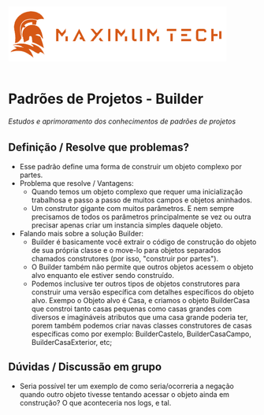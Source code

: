 ![Alt text](https://raw.githubusercontent.com/diegoMasin/landing-maximumtech/master/assets/img/new-logo-mt-01.png)
<br><br>

# Padrões de Projetos - Builder

###### Estudos e aprimoramento dos conhecimentos de padrões de projetos

## Definição / Resolve que problemas?

- Esse padrão define uma forma de construir um objeto complexo por partes.
- Problema que resolve / Vantagens:
  - Quando temos um objeto complexo que requer uma inicialização trabalhosa e passo a passo de muitos campos e objetos aninhados.
  - Um construtor gigante com muitos parâmetros. E nem sempre precisamos de todos os parâmetros principalmente se vez ou outra precisar apenas criar um instancia simples daquele objeto.
- Falando mais sobre a solução Builder:
  - Builder é basicamente você extrair o código de construção do objeto de sua própria classe e o move-lo para objetos separados chamados construtores (por isso, "construir por partes").
  - O Builder também não permite que outros objetos acessem o objeto alvo enquanto ele estiver sendo construído.
  - Podemos inclusive ter outros tipos de objetos construtores para construir uma versão específica com detalhes específicos do objeto alvo. Exempo o Objeto alvo é Casa, e criamos o objeto BuilderCasa que constroi tanto casas pequenas como casas grandes com diversos e imagináveis atributos que uma casa grande poderia ter, porem também podemos criar navas classes construtores de casas específicas como por exemplo: BuilderCastelo, BuilderCasaCampo, BuilderCasaExterior, etc;

## Dúvidas / Discussão em grupo

- Seria possível ter um exemplo de como seria/ocorreria a negação quando outro objeto tivesse tentando acessar o objeto ainda em construção? O que aconteceria nos logs, e tal.
